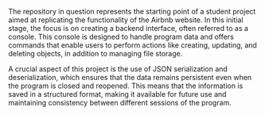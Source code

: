 
The repository in question represents the starting point of a student project aimed at replicating the functionality of the Airbnb website. In this initial stage, the focus is on creating a backend interface, often referred to as a console. This console is designed to handle program data and offers commands that enable users to perform actions like creating, updating, and deleting objects, in addition to managing file storage.

A crucial aspect of this project is the use of JSON serialization and deserialization, which ensures that the data remains persistent even when the program is closed and reopened. This means that the information is saved in a structured format, making it available for future use and maintaining consistency between different sessions of the program.
